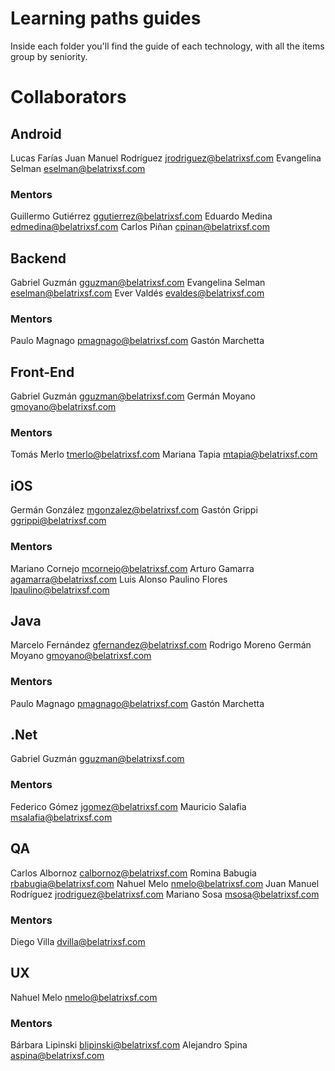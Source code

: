 # Learning paths guides

Inside each folder you'll find the guide of each technology, with all the items group by seniority.

# Collaborators

## Android

Lucas Farías
Juan Manuel Rodríguez jrodriguez@belatrixsf.com
Evangelina Selman eselman@belatrixsf.com

### Mentors

Guillermo Gutiérrez ggutierrez@belatrixsf.com
Eduardo Medina edmedina@belatrixsf.com
Carlos Piñan cpinan@belatrixsf.com

## Backend

Gabriel Guzmán gguzman@belatrixsf.com
Evangelina Selman eselman@belatrixsf.com
Ever Valdés evaldes@belatrixsf.com

### Mentors

Paulo Magnago pmagnago@belatrixsf.com
Gastón Marchetta

## Front-End

Gabriel Guzmán gguzman@belatrixsf.com
Germán Moyano gmoyano@belatrixsf.com

### Mentors

Tomás Merlo tmerlo@belatrixsf.com
Mariana Tapia mtapia@belatrixsf.com

## iOS

Germán González mgonzalez@belatrixsf.com
Gastón Grippi ggrippi@belatrixsf.com

### Mentors

Mariano Cornejo mcornejo@belatrixsf.com
Arturo Gamarra agamarra@belatrixsf.com
Luis Alonso Paulino Flores lpaulino@belatrixsf.com

## Java

Marcelo Fernández gfernandez@belatrixsf.com
Rodrigo Moreno 
Germán Moyano gmoyano@belatrixsf.com

### Mentors

Paulo Magnago pmagnago@belatrixsf.com
Gastón Marchetta

## .Net

Gabriel Guzmán gguzman@belatrixsf.com

### Mentors

Federico Gómez jgomez@belatrixsf.com
Mauricio Salafia msalafia@belatrixsf.com

## QA

Carlos Albornoz calbornoz@belatrixsf.com
Romina Babugia rbabugia@belatrixsf.com
Nahuel Melo nmelo@belatrixsf.com
Juan Manuel Rodríguez jrodriguez@belatrixsf.com
Mariano Sosa 	msosa@belatrixsf.com

### Mentors

Diego Villa dvilla@belatrixsf.com

## UX

Nahuel Melo nmelo@belatrixsf.com

### Mentors

Bárbara Lipinski blipinski@belatrixsf.com
Alejandro Spina aspina@belatrixsf.com
